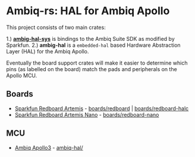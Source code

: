 # Ambiq-rs: HAL for Ambiq Apollo

This project consists of two main crates:

1.) [**ambig-hal-sys**](ambiq-hal-sys/) is bindings to the Ambiq Suite SDK as modified by Sparkfun.
2.) **ambig-hal** is a `embedded-hal` based Hardware Abstraction Layer (HAL) for
the Ambiq Apollo.

Eventually the board support crates will make it easier to determine which pins
(as labelled on the board) match the pads and peripherals on the Apollo MCU.

## Boards

* [Sparkfun Redboard Artemis](https://www.sparkfun.com/products/15444) - [boards/redboard](boards/redboard) | [boards/redboard-halc](boards/redboard-halc)
* [Sparkfun Redboard Artemis Nano](https://www.sparkfun.com/products/15443) - [boards/redboard-nano](boards/redboard-nano)

## MCU

* [Ambiq Apollo3](https://ambiq.com/apollo3-blue/) - [ambiq-hal/](ambiq-hal/)
